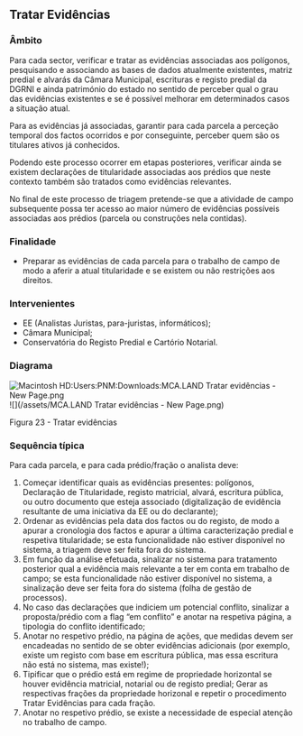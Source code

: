 ## Tratar Evidências

### Âmbito

Para cada sector, verificar e tratar as evidências associadas aos polígonos, pesquisando e associando as bases de dados atualmente existentes, matriz predial e alvarás da Câmara Municipal, escrituras e registo predial da DGRNI e ainda património do estado no sentido de perceber qual o grau das evidências existentes e se é possível melhorar em determinados casos a situação atual.

Para as evidências já associadas, garantir para cada parcela a perceção temporal dos factos ocorridos e por conseguinte, perceber quem são os titulares ativos já conhecidos.

Podendo este processo ocorrer em etapas posteriores, verificar ainda se existem declarações de titularidade associadas aos prédios que neste contexto também são tratados como evidências relevantes.

No final de este processo de triagem pretende-se que a atividade de campo subsequente possa ter acesso ao maior número de evidências possíveis associadas aos prédios \(parcela ou construções nela contidas\).

### Finalidade

* Preparar as evidências de cada parcela para o trabalho de campo de modo a aferir a atual titularidade e se existem ou não restrições aos direitos.

### Intervenientes

* EE \(Analistas Juristas, para-juristas, informáticos\);
* Câmara Municipal;
* Conservatória do Registo Predial e Cartório Notarial.

### Diagrama

![Macintosh HD:Users:PNM:Downloads:MCA.LAND Tratar evidências - New Page.png](../assets/macintosh_hduserspnmdownloadsmc.png)![](/assets/MCA.LAND Tratar evidências - New Page.png)

Figura 23 - Tratar evidências

### Sequência típica

Para cada parcela, e para cada prédio/fração o analista deve:

1. Começar identificar quais as evidências presentes: polígonos, Declaração de Titularidade, registo matricial, alvará, escritura pública, ou outro documento que esteja associado \(digitalização de evidência resultante de uma iniciativa da EE ou do declarante\);
2. Ordenar as evidências pela data dos factos ou do registo, de modo a apurar a cronologia dos factos e apurar a última caracterização predial e respetiva titularidade; se esta funcionalidade não estiver disponível no sistema, a triagem deve ser feita fora do sistema.
3. Em função da análise efetuada, sinalizar no sistema para tratamento posterior qual a evidência mais relevante a ter em conta em trabalho de campo; se esta funcionalidade não estiver disponível no sistema, a sinalização deve ser feita fora do sistema \(folha de gestão de processos\).
4. No caso das declarações que indiciem um potencial conflito, sinalizar a proposta/prédio com a flag “em conflito” e anotar na respetiva página, a tipologia do conflito identificado;
5. Anotar no respetivo prédio, na página de ações, que medidas devem ser encadeadas no sentido de se obter evidências adicionais \(por exemplo, existe um registo com base em escritura pública, mas essa escritura não está no sistema, mas existe!\);
6. Tipificar que o prédio está em regime de propriedade horizontal se houver evidência matricial, notarial ou de registo predial; Gerar as respectivas frações da propriedade horizonal e repetir o procedimento Tratar Evidências para cada fração.
7. Anotar no respetivo prédio, se existe a necessidade de especial atenção no trabalho de campo.



